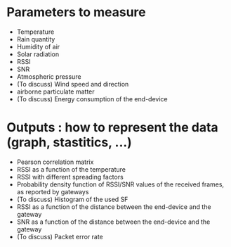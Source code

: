 # Parameters to measure

* Temperature
* Rain quantity
* Humidity of air
* Solar radiation
* RSSI
* SNR
* Atmospheric pressure
* (To discuss) Wind speed and direction
* airborne particulate matter
* (To discuss) Energy consumption of the end-device


# Outputs : how to represent the data (graph, stastitics, ...)

* Pearson correlation matrix
* RSSI as a function of the temperature
* RSSI with different spreading factors
* Probability density function of RSSI/SNR values of the received frames, as reported by gateways
* (To discuss) Histogram of the used SF 
* RSSI as a function of the distance between the end-device and the gateway
* SNR as a function of the distance between the end-device and the gateway
* (To discuss) Packet error rate
